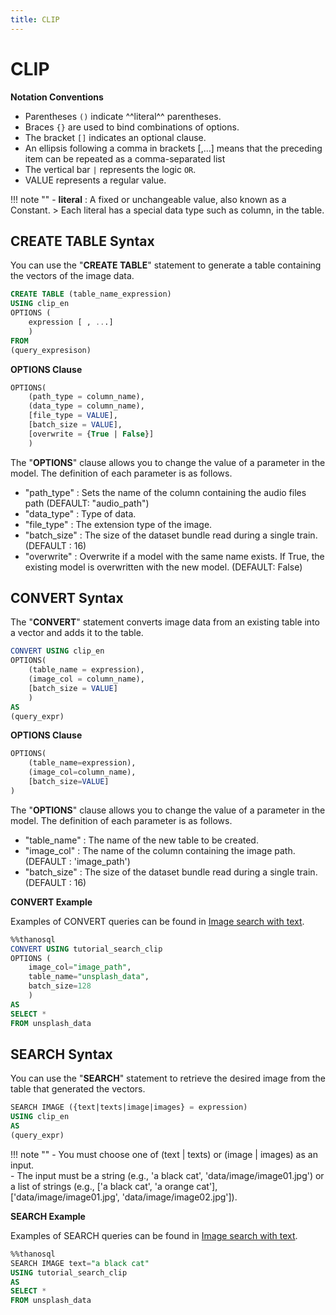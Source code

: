 ```yaml
---
title: CLIP
---
```


# __CLIP__

__Notation Conventions__

- Parentheses `()` indicate ^^literal^^ parentheses.
- Braces `{}` are used to bind combinations of options.
- The bracket `[]` indicates an optional clause.
- An ellipsis following a comma in brackets [,...] means that the preceding item can be repeated as a comma-separated list
- The vertical bar `|` represents the logic `OR`.
- VALUE represents a regular value.

!!! note ""
    - __literal__ : A fixed or unchangeable value, also known as a Constant.
    > Each literal has a special data type such as column, in the table.

## __CREATE TABLE Syntax__

You can use the "__CREATE TABLE__" statement to generate a table containing the vectors of the image data.

```sql
CREATE TABLE (table_name_expression)
USING clip_en
OPTIONS (
    expression [ , ...]
    )
FROM
(query_expresison)
```

__OPTIONS Clause__

```sql
OPTIONS(
    (path_type = column_name),
    (data_type = column_name),
    [file_type = VALUE],
    [batch_size = VALUE],
    [overwrite = {True | False}]
    )
```

The "__OPTIONS__" clause allows you to change the value of a parameter in the model. The definition of each parameter is as follows.

- "path_type" : Sets the name of the column containing the audio files path (DEFAULT: "audio_path")
- "data_type" : Type of data.
- "file_type" : The extension type of the image.
- "batch_size" : The size of the dataset bundle read during a single train. (DEFAULT : 16)
- "overwrite" : Overwrite if a model with the same name exists. If True, the existing model is overwritten with the new model. (DEFAULT: False)

## __CONVERT Syntax__

The "__CONVERT__" statement converts image data from an existing table into a vector and adds it to the table.

```sql
CONVERT USING clip_en
OPTIONS(
    (table_name = expression),
    (image_col = column_name),
    [batch_size = VALUE]
    )
AS
(query_expr)
```

__OPTIONS Clause__

```sql
OPTIONS(
    (table_name=expression),
    (image_col=column_name),
    [batch_size=VALUE]
)
```

The "__OPTIONS__" clause allows you to change the value of a parameter in the model. The definition of each parameter is as follows.

- "table_name" : The name of the new table to be created.
- "image_col" : The name of the column containing the image path. (DEFAULT : 'image_path')
- "batch_size" : The size of the dataset bundle read during a single train. (DEFAULT : 16)

__CONVERT Example__

Examples of CONVERT queries can be found in [Image search with text](/en/tutorials/thanosql_search/search_image_by_text/).

```sql
%%thanosql
CONVERT USING tutorial_search_clip
OPTIONS (
    image_col="image_path",
    table_name="unsplash_data",
    batch_size=128
    )
AS
SELECT *
FROM unsplash_data
```

## __SEARCH Syntax__

You can use the "__SEARCH__" statement to retrieve the desired image from the table that generated the vectors.

```sql
SEARCH IMAGE ({text|texts|image|images} = expression)
USING clip_en
AS
(query_expr)
```

!!! note ""
    - You must choose one of (text | texts) or (image | images) as an input.  
    - The input must be a string (e.g., 'a black cat', 'data/image/image01.jpg') or a list of strings (e.g., ['a black cat', 'a orange cat'], ['data/image/image01.jpg', 'data/image/image02.jpg']).

__SEARCH Example__

Examples of SEARCH queries can be found in [Image search with text](/en/tutorials/thanosql_search/search_image_by_text/).

```sql
%%thanosql
SEARCH IMAGE text="a black cat"
USING tutorial_search_clip
AS
SELECT *
FROM unsplash_data
```
